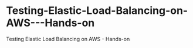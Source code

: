 # Testing-Elastic-Load-Balancing-on-AWS---Hands-on
Testing Elastic Load Balancing on AWS - Hands-on
